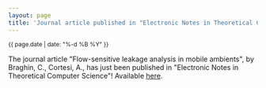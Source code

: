 ```yaml
---
layout: page
title: 'Journal article published in "Electronic Notes in Theoretical Computer Science"!'
---
```


<small>{{ page.date | date: "%-d %B %Y" }}</small>

The journal article "Flow-sensitive leakage analysis in mobile ambients", by Braghin, C., Cortesi, A., has just been published in "Electronic Notes in Theoretical Computer Science"! Available [here](https://doi.org/10.1016/j.entcs.2004.11.039).
